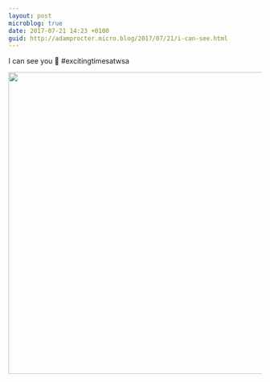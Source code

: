 ```yaml
---
layout: post
microblog: true
date: 2017-07-21 14:23 +0100
guid: http://adamprocter.micro.blog/2017/07/21/i-can-see.html
---
```

I can see you 👀 #excitingtimesatwsa

<img src="http://adamprocter.micro.blog/uploads/2017/86a13beedd.jpg" width="600" height="600" />
